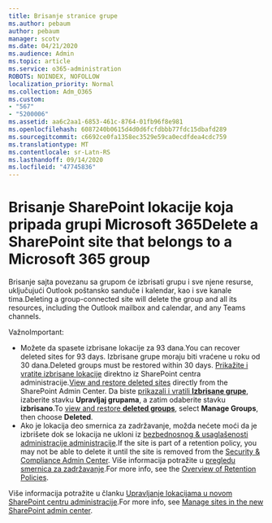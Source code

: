 ```yaml
---
title: Brisanje stranice grupe
ms.author: pebaum
author: pebaum
manager: scotv
ms.date: 04/21/2020
ms.audience: Admin
ms.topic: article
ms.service: o365-administration
ROBOTS: NOINDEX, NOFOLLOW
localization_priority: Normal
ms.collection: Adm_O365
ms.custom:
- "567"
- "5200006"
ms.assetid: aa6c2aa1-6853-461c-8764-01fb96f8e981
ms.openlocfilehash: 6087240b0615d4d0d6fcfdbbb77fdc15dbafd289
ms.sourcegitcommit: c6692ce0fa1358ec3529e59ca0ecdfdea4cdc759
ms.translationtype: MT
ms.contentlocale: sr-Latn-RS
ms.lasthandoff: 09/14/2020
ms.locfileid: "47745836"
---
```

# <a name="delete-a-sharepoint-site-that-belongs-to-a-microsoft-365-group"></a><span data-ttu-id="ae14b-102">Brisanje SharePoint lokacije koja pripada grupi Microsoft 365</span><span class="sxs-lookup"><span data-stu-id="ae14b-102">Delete a SharePoint site that belongs to a Microsoft 365 group</span></span>

<span data-ttu-id="ae14b-103">Brisanje sajta povezanu sa grupom će izbrisati grupu i sve njene resurse, uključujući Outlook poštansko sanduče i kalendar, kao i sve kanale tima.</span><span class="sxs-lookup"><span data-stu-id="ae14b-103">Deleting a group-connected site will delete the group and all its resources, including the Outlook mailbox and calendar, and any Teams channels.</span></span>
  
<span data-ttu-id="ae14b-104">Važno</span><span class="sxs-lookup"><span data-stu-id="ae14b-104">Important:</span></span>

- <span data-ttu-id="ae14b-105">Možete da spasete izbrisane lokacije za 93 dana.</span><span class="sxs-lookup"><span data-stu-id="ae14b-105">You can recover deleted sites for 93 days.</span></span> <span data-ttu-id="ae14b-106">Izbrisane grupe moraju biti vraćene u roku od 30 dana.</span><span class="sxs-lookup"><span data-stu-id="ae14b-106">Deleted groups must be restored within 30 days.</span></span> <span data-ttu-id="ae14b-107">[Prikažite i vratite izbrisane lokacije](https://admin.microsoft.com/sharepoint?page=recyclebin&modern=true) direktno iz SharePoint centra administracije.</span><span class="sxs-lookup"><span data-stu-id="ae14b-107">[View and restore deleted sites](https://admin.microsoft.com/sharepoint?page=recyclebin&modern=true) directly from the SharePoint Admin Center.</span></span> <span data-ttu-id="ae14b-108">Da biste [prikazali i vratili **Izbrisane grupe**](https://outlook.office.com/people/group/deleted), izaberite stavku **Upravljaj grupama**, a zatim odaberite stavku **izbrisano**.</span><span class="sxs-lookup"><span data-stu-id="ae14b-108">To [view and restore **deleted groups**](https://outlook.office.com/people/group/deleted), select **Manage Groups**, then choose **Deleted**.</span></span>
- <span data-ttu-id="ae14b-109">Ako je lokacija deo smernica za zadržavanje, možda nećete moći da je izbrišete dok se lokacija ne ukloni iz [bezbednosnog & usaglašenosti administracije administracije](https://protection.office.com/?rfr=AdminCenter#/retention).</span><span class="sxs-lookup"><span data-stu-id="ae14b-109">If the site is part of a retention policy, you may not be able to delete it until the site is removed from the [Security & Compliance Admin Center](https://protection.office.com/?rfr=AdminCenter#/retention).</span></span> <span data-ttu-id="ae14b-110">Više informacija potražite u [pregledu smernica za zadržavanje](https://docs.microsoft.com/microsoft-365/compliance/retention-policies).</span><span class="sxs-lookup"><span data-stu-id="ae14b-110">For more info, see the [Overview of Retention Policies](https://docs.microsoft.com/microsoft-365/compliance/retention-policies).</span></span>
  
<span data-ttu-id="ae14b-111">Više informacija potražite u članku [Upravljanje lokacijama u novom SharePoint centru administracije](https://docs.microsoft.com/sharepoint/manage-sites-in-new-admin-center).</span><span class="sxs-lookup"><span data-stu-id="ae14b-111">For more info, see [Manage sites in the new SharePoint admin center](https://docs.microsoft.com/sharepoint/manage-sites-in-new-admin-center).</span></span>
